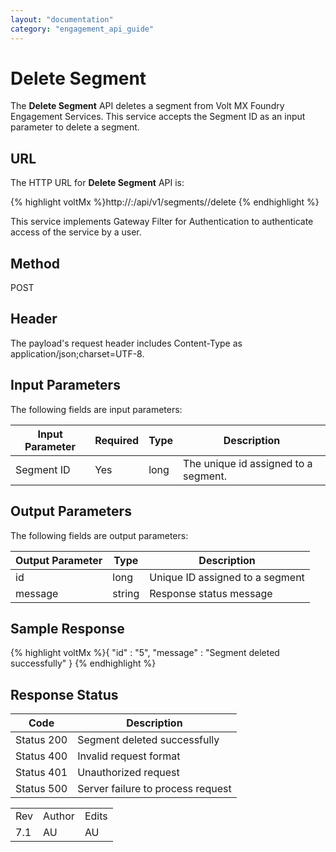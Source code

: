 ```yaml
---
layout: "documentation"
category: "engagement_api_guide"
---
```

                            


Delete Segment
==============

The **Delete Segment** API deletes a segment from Volt MX Foundry Engagement Services. This service accepts the Segment ID as an input parameter to delete a segment.

URL
---

The HTTP URL for **Delete Segment** API is:

{% highlight voltMx %}http://<host>:<port>/api/v1/segments/<id>/delete
{% endhighlight %}

This service implements Gateway Filter for Authentication to authenticate access of the service by a user.

Method
------

POST

Header
------

The payload's request header includes Content-Type as application/json;charset=UTF-8.

Input Parameters
----------------

The following fields are input parameters:

  
| Input Parameter | Required | Type | Description |
| --- | --- | --- | --- |
| Segment ID | Yes | long | The unique id assigned to a segment. |

Output Parameters
-----------------

The following fields are output parameters:

  
| Output Parameter | Type | Description |
| --- | --- | --- |
| id | long | Unique ID assigned to a segment |
| message | string | Response status message |

Sample Response
---------------

{% highlight voltMx %}{
  "id" : "5",
  "message" : "Segment deleted successfully"
}
{% endhighlight %}

Response Status
---------------

  
| Code | Description |
| --- | --- |
| Status 200 | Segment deleted successfully |
| Status 400 | Invalid request format |
| Status 401 | Unauthorized request |
| Status 500 | Server failure to process request |

<table class="TableStyle-RevisionTable" cellspacing="0" style="mc-table-style: url('../Resources/TableStyles/RevisionTable.css');" data-mc-conditions="Default.HTML"><colgroup><col class="TableStyle-RevisionTable-Column-Column1"> <col class="TableStyle-RevisionTable-Column-Column1"> <col class="TableStyle-RevisionTable-Column-Column1"></colgroup><tbody><tr class="TableStyle-RevisionTable-Body-Body1"><td class="TableStyle-RevisionTable-BodyE-Column1-Body1">Rev</td><td class="TableStyle-RevisionTable-BodyE-Column1-Body1">Author</td><td class="TableStyle-RevisionTable-BodyD-Column1-Body1">Edits</td></tr><tr class="TableStyle-RevisionTable-Body-Body1"><td class="TableStyle-RevisionTable-BodyB-Column1-Body1">7.1</td><td class="TableStyle-RevisionTable-BodyB-Column1-Body1">AU</td><td class="TableStyle-RevisionTable-BodyA-Column1-Body1">AU</td></tr></tbody></table>
